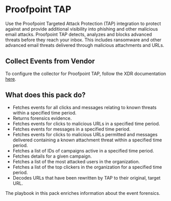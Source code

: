 # Proofpoint TAP

Use the Proofpoint Targeted Attack Protection (TAP) integration to protect against and provide additional visibility into phishing and other malicious email attacks.
Proofpoint TAP detects, analyzes and blocks advanced threats before they reach your inbox. This includes ransomware and other advanced email threats delivered through malicious attachments and URLs.

## Collect Events from Vendor

To configure the collector for Proofpoint TAP, follow the XDR documentation [here](https://docs-cortex.paloaltonetworks.com/r/Cortex-XDR/Cortex-XDR-Pro-Administrator-Guide/Ingest-Logs-from-Proofpoint-Targeted-Attack-Protection).

## What does this pack do?

- Fetches events for all clicks and messages relating to known threats within a specified time period.
- Returns forensics evidence.
- Fetches events for clicks to malicious URLs in a specified time period.
- Fetches events for messages in a specified time period.
- Fetches events for clicks to malicious URLs permitted and messages delivered containing a known attachment threat within a specified time period.
- Fetches a list of IDs of campaigns active in a specified time period.
- Fetches details for a given campaign.
- Fetches a list of the most attacked users in the organization.
- Fetches a list of the top clickers in the organization for a specified time period.
- Decodes URLs that have been rewritten by TAP to their original, target URL.

The playbook in this pack enriches information about the event forensics.
